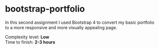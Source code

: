# bootstrap-portfolio
In this second assignment I used Bootstrap 4 to convert my basic portfolio to a more responsive and more visually appealing page.

Complexity level: <strong>Low</strong>
<br>
Time to finish: <strong>2-3 hours</strong>
